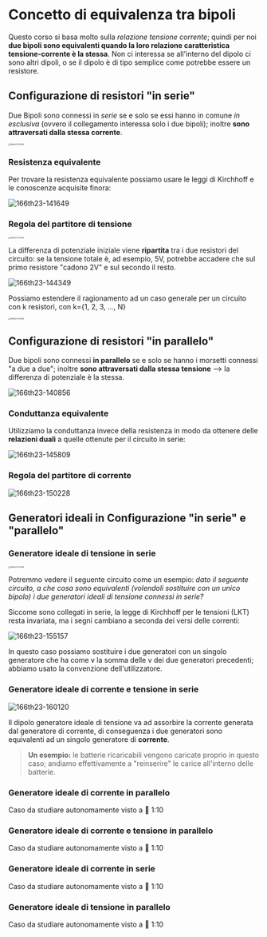 # Concetto di equivalenza tra bipoli

Questo corso si basa molto sulla *relazione tensione corrente*; quindi per noi **due bipoli sono equivalenti quando la loro relazione caratteristica tensione-corrente è la stessa**. 
Non ci interessa se all'interno del dipolo ci sono altri dipoli, o se il dipolo è di tipo semplice come potrebbe essere un resistore.

## Configurazione di resistori "in serie"

Due Bipoli sono connessi in *serie* se e solo se essi hanno in comune *in esclusiva* (ovvero il collegamento interessa solo i due bipoli); inoltre **sono attraversati dalla stessa corrente**.

<img src="assets/166th23-140035.png" alt="166th23-140035" style="zoom:25%;" />

### Resistenza equivalente

Per trovare la resistenza equivalente possiamo usare le leggi di Kirchhoff e le conoscenze acquisite finora:

![166th23-141649](assets/166th23-141649.png)

### Regola del partitore di tensione

<img src="assets/166th23-144042.png" alt="166th23-144042" style="zoom:25%;" />

La differenza di potenziale iniziale viene **ripartita** tra i due resistori del circuito: se la tensione totale è, ad esempio, 5V, potrebbe accadere che sul primo resistore "cadono 2V" e sul secondo il resto.

![166th23-144349](assets/166th23-144349.png)

Possiamo estendere il ragionamento ad un caso generale per un circuito con k resistori, con k={1, 2, 3, ..., N}

<img src="assets/166th23-144545.png" alt="166th23-144545" style="zoom:25%;" />

## Configurazione di resistori "in parallelo"

Due bipoli sono connessi **in parallelo** se e solo se hanno i morsetti connessi "a due a due"; inoltre **sono attraversati dalla stessa tensione** --> la differenza di potenziale è la stessa.

![166th23-140856](assets/166th23-140856.png)

### Conduttanza equivalente

Utilizziamo la conduttanza invece della resistenza in modo da ottenere delle **relazioni duali** a quelle ottenute per il circuito in serie:

![166th23-145809](assets/166th23-145809.png)

### Regola del partitore di corrente

![166th23-150228](assets/166th23-150228.png)

## Generatori ideali in Configurazione "in serie" e "parallelo"

### Generatore ideale di tensione in serie

<img src="assets/166th23-154406.png" alt="166th23-154406" style="zoom:25%;" />

Potremmo vedere il seguente circuito come un esempio: *dato il seguente circuito, a che cosa sono equivalenti (volendoli sostituire con un unico bipolo) i due generatori ideali di tensione connessi in serie?*

Siccome sono collegati in serie, la legge di Kirchhoff per le tensioni (LKT) resta invariata, ma i segni cambiano a seconda dei versi delle correnti:

![166th23-155157](assets/166th23-155157.png)

In questo caso possiamo sostituire i due generatori con un singolo generatore che ha come v la somma delle v dei due generatori precedenti; abbiamo usato la convenzione dell'utilizzatore.

### Generatore ideale di corrente e tensione in serie

![166th23-160120](assets/166th23-160120.png)

Il dipolo generatore ideale di tensione va ad assorbire la corrente generata dal generatore di corrente, di conseguenza i due generatori sono equivalenti ad un singolo generatore di **corrente**.

> **Un esempio:** le batterie ricaricabili vengono caricate proprio in questo caso; andiamo effettivamente a "reinserire" le carice all'interno delle batterie.

### Generatore ideale di corrente in parallelo

Caso da studiare autonomamente visto a :checkered_flag: 1:10

### Generatore ideale di corrente e tensione in parallelo

Caso da studiare autonomamente visto a :checkered_flag: 1:10

### Generatore ideale di corrente in serie

Caso da studiare autonomamente visto a :checkered_flag: 1:10

### Generatore ideale di tensione in parallelo

Caso da studiare autonomamente visto a :checkered_flag: 1:10

